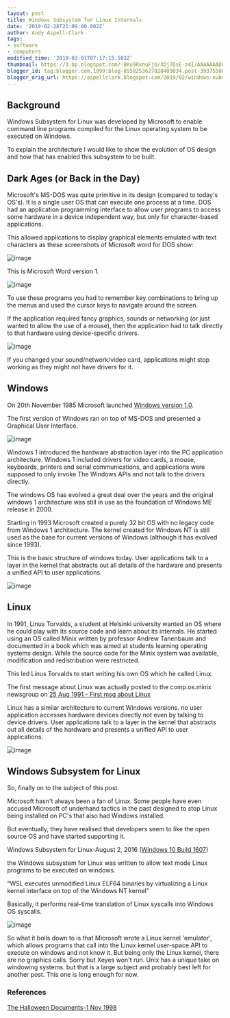 ```yaml
---
layout: post
title: Windows Subsystem for Linux Internals
date: '2019-02-28T21:09:00.002Z'
author: Andy Aspell-Clark
tags:
- software
- computers
modified_time: '2019-03-01T07:17:15.503Z'
thumbnail: https://3.bp.blogspot.com/-BKu9RxhuFjU/XDj7DsE-z4I/AAAAAAADFqw/qqoOPvykLx0YRfpj2beYWWhLMgOlDMiPwCK4BGAYYCw/s72-c/word1-example-1.png
blogger_id: tag:blogger.com,1999:blog-8558253627828403034.post-3937550000945481024
blogger_orig_url: https://aspellclark.blogspot.com/2019/02/windows-subsystem-for-linux-internals.html
---
```



## Background

Windows Subsystem for Linux was developed by Microsoft to enable command line programs compiled for the Linux operating system to be executed on Windows.



To explain the architecture I would like to show the evolution of OS design and how that has enabled this subsystem to be built.

## Dark Ages (or Back in the Day)

Microsoft's MS-DOS was quite primitive in its design (compared to today's OS's). It is a single user OS that can execute one process at a time. DOS had an application programming interface to allow user programs to access some hardware in a device independent way, but only for character-based applications.

This allowed applications to display graphical elements emulated with text characters as these screenshots of Microsoft word for DOS show:

![image](../assets/images/word1-example-1.png)


This is Microsoft Word version 1.

![image](../assets/images/word1-example-2.png)

To use these programs you had to remember key combinations to bring up the menus and used the cursor keys to navigate around the screen.

If the application required fancy graphics, sounds or networking (or just wanted to allow the use of a mouse), then the application had to talk directly to that hardware using device-specific drivers.

![image](../assets/images/MS-DOS_App_Architecture.png)

If you changed your sound/network/video card, applications might stop working as they might not have drivers for it.

## Windows

On 20th November 1985 Microsoft launched [Windows version 1.0](https://en.wikipedia.org/wiki/Windows_1.0).

The first version of Windows ran on top of MS-DOS and presented a Graphical User Interface.

![image](../assets/images/windows1.png)

Windows 1 introduced the hardware abstraction layer into the PC application architecture. Windows 1 included drivers for video cards, a mouse, keyboards, printers and serial communications, and applications were supposed to only invoke The Windows APIs and not talk to the drivers directly.


The windows OS has evolved a great deal over the years and the original windows 1 architecture was still in use as the foundation of Windows ME release in 2000.


Starting in 1993 Microsoft created a purely 32 bit OS with no legacy code from Windows 1 architecture. The kernel created for Windows NT is still used as the base for current versions of Windows (although it has evolved since 1993).


This is the basic structure of windows today. User applications talk to a layer in the kernel that abstracts out all details of the hardware and presents a unified API to user applications.

![image](../assets/images/Windows_Architecture.png)

## Linux

In 1991, Linus Torvalds, a student at Helsinki university wanted an OS where he could play with its source code and learn about its internals. He started using an OS called Minix written by professor Andrew Tanenbaum and documented in a book which was aimed at students learning operating systems design. While the source code for the Minix system was available, modification and redistribution were restricted.

This led Linus Torvalds to start writing his own OS which he called Linux.

The first message about Linux was actually posted to the comp.os.minix newsgroup on [25 Aug 1991 - First msg about Linux](https://groups.google.com/forum/#!msg/comp.os.minix/dlNtH7RRrGA/SwRavCzVE7gJ)

Linux has a similar architecture to current Windows versions. no user application accesses hardware devices directly not even by talking to device drivers. User applications talk to a layer in the kernel that abstracts out all details of the hardware and presents a unified API to user applications.

![image](../assets/images/Linux_Architecture.png)


## Windows Subsystem for Linux

So, finally on to the subject of this post.

Microsoft hasn't always been a fan of Linux. Some people have even accused Microsoft of underhand tactics in the past designed to stop Linux being installed on PC's that also had Windows installed.

But eventually, they have realised that developers seem to like the open source OS and have started supporting it.

Windows Subsystem for Linux-August 2, 2016 ([Windows 10 Build 1607](https://en.wikipedia.org/wiki/Windows_10#Redstone_1)) 

the Windows subsystem for Linux was written to allow text mode Linux programs to be executed on windows.

"WSL executes unmodified Linux ELF64 binaries by virtualizing a Linux kernel interface on top of the Windows NT kernel"

Basically, it performs real-time translation of Linux syscalls into Windows OS syscalls.

![image](../assets/images/Windows-Subsystem-for-Linux-Architecture.png)

So what it boils down to is that Microsoft wrote a Linux kernel 'emulator', which allows programs that call into the Linux kernel user-space API to execute on windows and not know it. But being only the Linux kernel, there are no graphics calls. Sorry but Xeyes won't run. Unix has a unique take on windowing systems. but that is a large subject and probably best left for another post. This one is long enough for now.

### References

[The Halloween Documents-1 Nov 1998](https://en.wikipedia.org/wiki/Halloween_documents)
